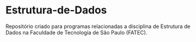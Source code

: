 # Estrutura-de-Dados
Repositório criado para programas relacionadas a disciplina de Estrutura de Dados na Faculdade de Tecnologia de São Paulo (FATEC).
